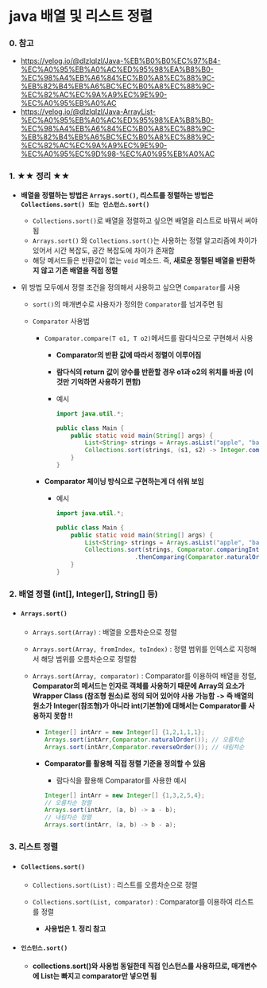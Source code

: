 # java 배열 및 리스트 정렬

### 0. 참고

- https://velog.io/@dlzlqlzl/Java-%EB%B0%B0%EC%97%B4-%EC%A0%95%EB%A0%AC%ED%95%98%EA%B8%B0-%EC%98%A4%EB%A6%84%EC%B0%A8%EC%88%9C-%EB%82%B4%EB%A6%BC%EC%B0%A8%EC%88%9C-%EC%82%AC%EC%9A%A9%EC%9E%90-%EC%A0%95%EB%A0%AC
- https://velog.io/@dlzlqlzl/Java-ArrayList-%EC%A0%95%EB%A0%AC%ED%95%98%EA%B8%B0-%EC%98%A4%EB%A6%84%EC%B0%A8%EC%88%9C-%EB%82%B4%EB%A6%BC%EC%B0%A8%EC%88%9C-%EC%82%AC%EC%9A%A9%EC%9E%90-%EC%A0%95%EC%9D%98-%EC%A0%95%EB%A0%AC



### 1. ★★ 정리 ★★

- **배열을 정렬하는 방법은 `Arrays.sort()`, 리스트를 정렬하는 방법은 `Collections.sort() 또는 인스턴스.sort()`**

  - `Collections.sort()`로 배열을 정렬하고 싶으면 배열을 리스트로 바꿔서 써야됨 
  - `Arrays.sort()` 와 `Collections.sort()`는 사용하는 정렬 알고리즘에 차이가 있어서 시간 복잡도, 공간 복잡도에 차이가 존재함
  - 해당 메서드들은 반환값이 없는 `void` 메소드. 즉, **새로운 정렬된 배열을 반환하지 않고 기존 배열을 직접 정렬** 

- 위 방법 모두에서 정렬 조건을 정의해서 사용하고 싶으면 `Comparator`를 사용

  - `sort()`의 매개변수로 사용자가 정의한 `Comparator`를 넘겨주면 됨

  - `Comparator` 사용법

    - `Comparator.compare(T o1, T o2)`메서드를 람다식으로 구현해서 사용
      
      - **Comparator의 반환 값에 따라서 정렬이 이루어짐**
      - **람다식의 return 값이 양수를 반환할 경우 o1과 o2의 위치를 바꿈**
        **(이것만 기억하면 사용하기 편함)**
      - 예시
        
        ```java
        import java.util.*;
        
        public class Main {
            public static void main(String[] args) {
                List<String> strings = Arrays.asList("apple", "banana", "kiwi", "cherry");
                Collections.sort(strings, (s1, s2) -> Integer.compare(s1.length(), s2.length()));
            }
        }
        ```
      
    - **Comparator 체이닝 방식으로 구현하는게 더 쉬워 보임**
      
      - 예시
      
        ```java
        import java.util.*;
        
        public class Main {
            public static void main(String[] args) {
                List<String> strings = Arrays.asList("apple", "banana", "kiwi", "cherry");
                Collections.sort(strings, Comparator.comparingInt(String::length)
                              .thenComparing(Comparator.naturalOrder()));
            }
        }
        ```
      
        

### 2. 배열 정렬 (int[], Integer[], String[] 등)

- #### `Arrays.sort()` 

  - `Arrays.sort(Array)` : 배열을 오름차순으로 정렬
  - `Arrays.sort(Array, fromIndex, toIndex)` : 정렬 범위를 인덱스로 지정해서 해당 범위를 오름차순으로 정렬함

  - `Arrays.sort(Array, comparator)` : Comparator를 이용하여 배열을 정렬, **Comparator의 메서드는 인자로 객체를 사용하기 때문에 Array의 요소가 Wrapper Class (참조형 원소)로 정의 되어 있어야 사용 가능함** 
    **-> 즉 배열의 원소가 Integer(참조형)가 아니라 int(기본형)에 대해서는 Comparator를 사용하지 못함 !!**
    
    - ```java
      Integer[] intArr = new Integer[] {1,2,1,1,1};
      Arrays.sort(intArr,Comparator.naturalOrder()); // 오름차순
      Arrays.sort(intArr,Comparator.reverseOrder()); // 내림차순
      ```
    
    - **Comparator를 활용해 직접 정렬 기준을 정의할 수 있음**
    
      - 람다식을 활용해 Comparator를 사용한 예시
    
      ```java
      Integer[] intArr = new Integer[] {1,3,2,5,4};
      // 오름차순 정렬
      Arrays.sort(intArr, (a, b) -> a - b);
      // 내림차순 정렬
      Arrays.sort(intArr, (a, b) -> b - a);
      ```
    
      

### 3. 리스트 정렬

- #### `Collections.sort()`

  - `Collections.sort(List)` : 리스트를 오름차순으로 정렬

  - `Collections.sort(List, comparator)` : Comparator를 이용하여 리스트를 정렬
    - **사용법은 1. 정리 참고**

- #### `인스턴스.sort()`

  - **collections.sort()와 사용법 동일한데 직접 인스턴스를 사용하므로, 매개변수에 List는 빠지고 comparator만 넣으면 됨**
